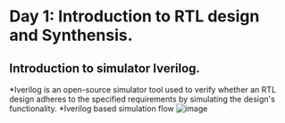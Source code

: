 # Day 1: Introduction to RTL design and Synthensis. 

## Introduction to simulator Iverilog. 
*Iverilog is an open-source simulator tool used to verify whether an RTL design adheres to the specified requirements by simulating the design's functionality.
*Iverilog based simulation flow
![image](https://github.com/user-attachments/assets/91202d92-99b0-4e1f-8d3f-ea9025417d07)

